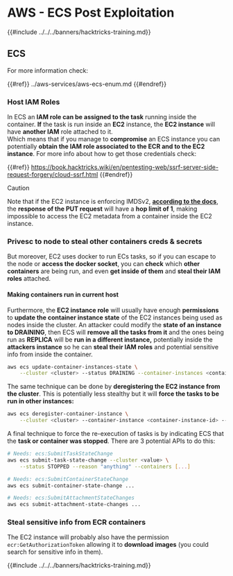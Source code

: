 # AWS - ECS Post Exploitation

{{#include ../../../banners/hacktricks-training.md}}

## ECS

For more information check:

{{#ref}}
../aws-services/aws-ecs-enum.md
{{#endref}}

### Host IAM Roles

In ECS an **IAM role can be assigned to the task** running inside the container. **If** the task is run inside an **EC2** instance, the **EC2 instance** will have **another IAM** role attached to it.\
Which means that if you manage to **compromise** an ECS instance you can potentially **obtain the IAM role associated to the ECR and to the EC2 instance**. For more info about how to get those credentials check:

{{#ref}}
https://book.hacktricks.wiki/en/pentesting-web/ssrf-server-side-request-forgery/cloud-ssrf.html
{{#endref}}

> [!CAUTION]
> Note that if the EC2 instance is enforcing IMDSv2, [**according to the docs**](https://docs.aws.amazon.com/AWSEC2/latest/UserGuide/instance-metadata-v2-how-it-works.html), the **response of the PUT request** will have a **hop limit of 1**, making impossible to access the EC2 metadata from a container inside the EC2 instance.

### Privesc to node to steal other containers creds & secrets

But moreover, EC2 uses docker to run ECs tasks, so if you can escape to the node or **access the docker socket**, you can **check** which **other containers** are being run, and even **get inside of them** and **steal their IAM roles** attached.

#### Making containers run in current host

Furthermore, the **EC2 instance role** will usually have enough **permissions** to **update the container instance state** of the EC2 instances being used as nodes inside the cluster. An attacker could modify the **state of an instance to DRAINING**, then ECS will **remove all the tasks from it** and the ones being run as **REPLICA** will be **run in a different instance,** potentially inside the **attackers instance** so he can **steal their IAM roles** and potential sensitive info from inside the container.

```bash
aws ecs update-container-instances-state \
    --cluster <cluster> --status DRAINING --container-instances <container-instance-id>
```

The same technique can be done by **deregistering the EC2 instance from the cluster**. This is potentially less stealthy but it will **force the tasks to be run in other instances:**

```bash
aws ecs deregister-container-instance \
    --cluster <cluster> --container-instance <container-instance-id> --force
```

A final technique to force the re-execution of tasks is by indicating ECS that the **task or container was stopped**. There are 3 potential APIs to do this:

```bash
# Needs: ecs:SubmitTaskStateChange
aws ecs submit-task-state-change --cluster <value> \
    --status STOPPED --reason "anything" --containers [...]

# Needs: ecs:SubmitContainerStateChange
aws ecs submit-container-state-change ...

# Needs: ecs:SubmitAttachmentStateChanges
aws ecs submit-attachment-state-changes ...
```

### Steal sensitive info from ECR containers

The EC2 instance will probably also have the permission `ecr:GetAuthorizationToken` allowing it to **download images** (you could search for sensitive info in them).

{{#include ../../../banners/hacktricks-training.md}}





